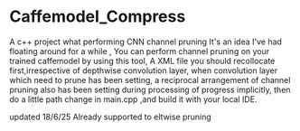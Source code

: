 # Caffemodel_Compress
A c++ project what performing CNN channel pruning
It's an idea I've had floating around for a while , You can perform channel pruning on your trained caffemodel by using this tool, A XML file you should recollocate first,irrespective of depthwise convolution layer, when convolution layer which need to prune has been setting, a reciprocal arrangement of channel pruning also has been setting during processing of progress implicitly, then do a little path change in main.cpp ,and build it with your local IDE.


updated 18/6/25 Already supported to eltwise pruning
